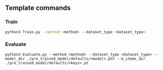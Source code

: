 ## Template commands

### Train

```bash
python3 Train.py --method <method> --dataset_type <dataset_type>

```

### Evaluate

```
python3 Evaluate.py --method <method> --dataset_type <dataset_type> --model_dir ./pre_trained_model/defaults/<model>.pth --m_items_dir ./pre_trained_model/defaults/<keys>.pt
```
